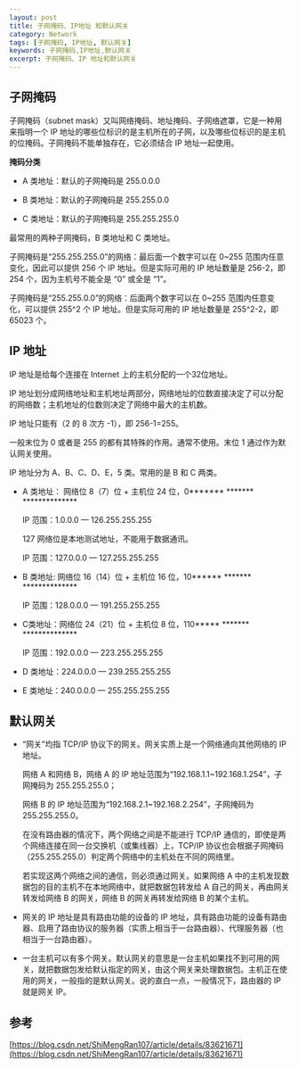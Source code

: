 ```yaml
---
layout: post
title: 子网掩码、IP地址 和默认网关
category: Network
tags: [子网掩码, IP地址, 默认网关]
keywords: 子网掩码,IP地址,默认网关
excerpt: 子网掩码、IP 地址和默认网关
---
```


## 子网掩码

子网掩码（subnet mask）又叫网络掩码、地址掩码、子网络遮罩，它是一种用来指明一个 IP 地址的哪些位标识的是主机所在的子网，以及哪些位标识的是主机的位掩码。子网掩码不能单独存在，它必须结合 IP 地址一起使用。

**掩码分类**

* A 类地址：默认的子网掩码是 255.0.0.0

* B 类地址：默认的子网掩码是 255.255.0.0

* C 类地址：默认的子网掩码是 255.255.255.0

最常用的两种子网掩码，B 类地址和 C 类地址。

子网掩码是“255.255.255.0”的网络：最后面一个数字可以在 0~255 范围内任意变化，因此可以提供 256 个 IP 地址。但是实际可用的 IP 地址数量是 256-2，即 254 个，因为主机号不能全是 “0” 或全是 “1”。

子网掩码是“255.255.0.0”的网络：后面两个数字可以在 0~255 范围内任意变化，可以提供 255^2 个 IP 地址。但是实际可用的 IP 地址数量是 255^2-2，即 65023 个。

## IP 地址

IP 地址是给每个连接在 Internet 上的主机分配的一个32位地址。

IP 地址划分成网络地址和主机地址两部分，网络地址的位数直接决定了可以分配的网络数；主机地址的位数则决定了网络中最大的主机数。

IP 地址只能有（2 的 8 次方 -1），即 256-1=255。

一般末位为 0 或者是 255 的都有其特殊的作用。通常不使用。末位 1 通过作为默认网关使用。

IP 地址分为 A、B、C、D、E，5 类。常用的是 B 和 C 两类。

* A 类地址： 网络位 8（7）位 + 主机位 24 位，0******* ******* **************

  IP 范围：1.0.0.0 — 126.255.255.255

  127 网络位是本地测试地址，不能用于数据通讯。

  IP 范围：127.0.0.0 — 127.255.255.255

* B 类地址: 网络位 16（14）位 + 主机位 16 位，10****** ******* **************

  IP 范围：128.0.0.0 — 191.255.255.255

* C类地址：网络位 24（21）位 + 主机位 8 位，110***** ******* **************

  IP 范围：192.0.0.0 — 223.255.255.255

* D 类地址：224.0.0.0 — 239.255.255.255

* E 类地址：240.0.0.0 — 255.255.255.255

## 默认网关

* “网关”均指 TCP/IP 协议下的网关。网关实质上是一个网络通向其他网络的 IP 地址。

  网络 A 和网络 B，网络 A 的 IP 地址范围为“192.168.1.1~192.168.1.254”，子网掩码为 255.255.255.0；

  网络 B 的 IP 地址范围为“192.168.2.1~192.168.2.254”，子网掩码为 255.255.255.0。

  在没有路由器的情况下，两个网络之间是不能进行 TCP/IP 通信的，即使是两个网络连接在同一台交换机（或集线器）上，TCP/IP 协议也会根据子网掩码（255.255.255.0）判定两个网络中的主机处在不同的网络里。

  若实现这两个网络之间的通信，则必须通过网关。如果网络 A 中的主机发现数据包的目的主机不在本地网络中，就把数据包转发给 A 自己的网关，再由网关转发给网络 B 的网关，网络 B 的网关再转发给网络 B 的某个主机。

* 网关的 IP 地址是具有路由功能的设备的 IP 地址，具有路由功能的设备有路由器、启用了路由协议的服务器（实质上相当于一台路由器）、代理服务器（也相当于一台路由器）。

* 一台主机可以有多个网关。默认网关的意思是一台主机如果找不到可用的网关，就把数据包发给默认指定的网关，由这个网关来处理数据包。主机正在使用的网关，一般指的是默认网关。说的直白一点，一般情况下，路由器的 IP 就是网关 IP。

## 参考

[https://blog.csdn.net/ShiMengRan107/article/details/83621671](https://blog.csdn.net/ShiMengRan107/article/details/83621671)
